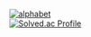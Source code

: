 
<a href="http://uhs-alphabet.com"><img src="http://uhs-alphabet.com/api/getSVG?stuID=20160825" alt="alphabet"/></a>
<br>
[![Solved.ac Profile](http://mazassumnida.wtf/api/v2/generate_badge?boj=fhqht13653)](https://solved.ac/fhqht13653/)
<!--
**kingesay/kingesay** is a ✨ _special_ ✨ repository because its `README.md` (this file) appears on your GitHub profile.
-->
